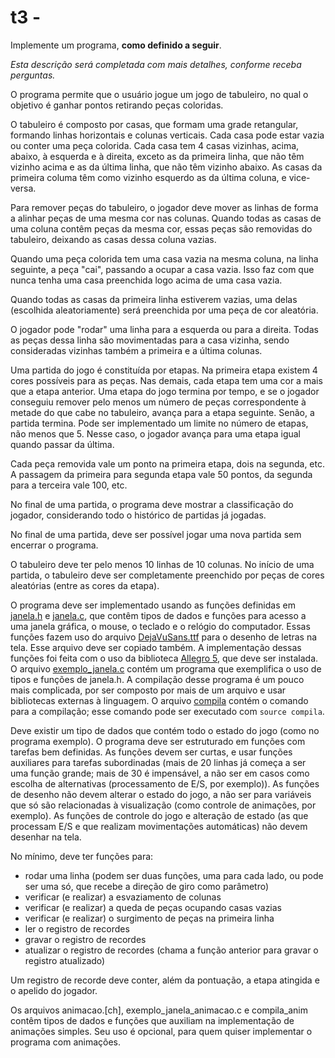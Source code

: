 # t3 - 

Implemente um programa, **como definido a seguir**.

*Esta descrição será completada com mais detalhes, conforme receba perguntas.*

O programa permite que o usuário jogue um jogo de tabuleiro, no qual o objetivo é ganhar pontos retirando peças coloridas.

O tabuleiro é composto por casas, que formam uma grade retangular, formando linhas horizontais e colunas verticais. Cada casa pode estar vazia ou conter uma peça colorida. Cada casa tem 4 casas vizinhas, acima, abaixo, à esquerda e à direita, exceto as da primeira linha, que não têm vizinho acima e as da última linha, que não têm vizinho abaixo. As casas da primeira columa têm como vizinho esquerdo as da última coluna, e vice-versa.

Para remover peças do tabuleiro, o jogador deve mover as linhas de forma a alinhar peças de uma mesma cor nas colunas.
Quando todas as casas de uma coluna contêm peças da mesma cor, essas peças são removidas do tabuleiro, deixando as casas dessa coluna vazias.

Quando uma peça colorida tem uma casa vazia na mesma coluna, na linha seguinte, a peça "cai", passando a ocupar a casa vazia. Isso faz com que nunca tenha uma casa preenchida logo acima de uma casa vazia.

Quando todas as casas da primeira linha estiverem vazias, uma delas (escolhida aleatoriamente) será preenchida por uma peça de cor aleatória.

O jogador pode "rodar" uma linha para a esquerda ou para a direita. Todas as peças dessa linha são movimentadas para a casa vizinha, sendo consideradas vizinhas também a primeira e a última colunas.

Uma partida do jogo é constituída por etapas. Na primeira etapa existem 4 cores possíveis para as peças. Nas demais, cada etapa tem uma cor a mais que a etapa anterior.
Uma etapa do jogo termina por tempo, e se o jogador conseguiu remover pelo menos um número de peças correspondente à metade do que cabe no tabuleiro, avança para a etapa seguinte. Senão, a partida termina.
Pode ser implementado um limite no número de etapas, não menos que 5. Nesse caso, o jogador avança para uma etapa igual quando passar da última.

Cada peça removida vale um ponto na primeira etapa, dois na segunda, etc.
A passagem da primeira para segunda etapa vale 50 pontos, da segunda para a terceira vale 100, etc.

No final de uma partida, o programa deve mostrar a classificação do jogador, considerando todo o histórico de partidas já jogadas.

No final de uma partida, deve ser possível jogar uma nova partida sem encerrar o programa.

O tabuleiro deve ter pelo menos 10 linhas de 10 colunas.
No início de uma partida, o tabuleiro deve ser completamente preenchido por peças de cores aleatórias (entre as cores da etapa).

O programa deve ser implementado usando as funções definidas em 
[janela.h](../Complementos/janela.h) e [janela.c](../Complementos/janela.c), que contêm tipos de dados e funções para acesso a uma janela gráfica, o mouse, o teclado e o relógio do computador.
Essas funções fazem uso do arquivo [DejaVuSans.ttf](../Complementos/DejaVuSans.ttf) para o desenho de letras na tela. Esse arquivo deve ser copiado também.
A implementação dessas funções foi feita com o uso da biblioteca [Allegro 5](http://liballeg.org), que deve ser instalada.
O arquivo [exemplo_janela.c](../Complementos/exemplo_janela.c) contém um programa que exemplifica o uso de tipos e funções de janela.h.
A compilação desse programa é um pouco mais complicada, por ser composto por mais de um arquivo e usar bibliotecas externas à linguagem. O arquivo [compila](../Complementos/compila) contém o comando para a compilação; esse comando pode ser executado com `source compila`.

Deve existir um tipo de dados que contém todo o estado do jogo (como no programa exemplo).
O programa deve ser estruturado em funções com tarefas bem definidas.
As funções devem ser curtas, e usar funções auxiliares para tarefas subordinadas (mais de 20 linhas já começa a ser uma função grande; mais de 30 é impensável, a não ser em casos como escolha de alternativas (processamento de E/S, por exemplo)).
As funções de desenho não devem alterar o estado do jogo, a não ser para variáveis que só são relacionadas à visualização (como controle de animações, por exemplo).
As funções de controle do jogo e alteração de estado (as que processam E/S e que realizam movimentações automáticas) não devem desenhar na tela.

No mínimo, deve ter funções para:
- rodar uma linha (podem ser duas funções, uma para cada lado, ou pode ser uma só, que recebe a direção de giro como parâmetro)
- verificar (e realizar) a esvaziamento de colunas
- verificar (e realizar) a queda de peças ocupando casas vazias
- verificar (e realizar) o surgimento de peças na primeira linha
- ler o registro de recordes
- gravar o registro de recordes
- atualizar o registro de recordes (chama a função anterior para gravar o registro atualizado)

Um registro de recorde deve conter, além da pontuação, a etapa atingida e o apelido do jogador.

Os arquivos animacao.[ch], exemplo_janela_animacao.c e compila_anim contêm tipos de dados e funções que auxiliam na implementação de animações simples. Seu uso é opcional, para quem quiser implementar o programa com animações.
